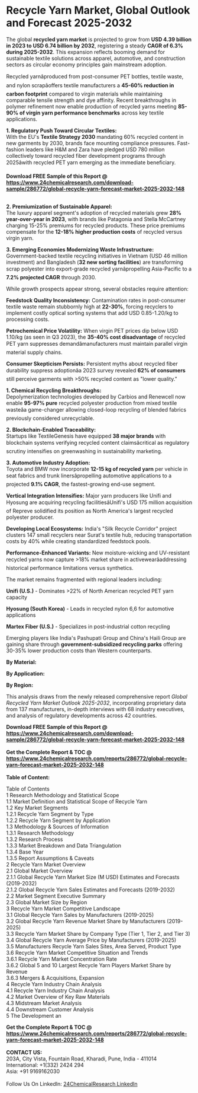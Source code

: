 <h1>Recycle Yarn Market, Global Outlook and Forecast 2025-2032</h1><p>The global <strong>recycled yarn market</strong> is projected to grow from <strong>USD 4.39 billion in 2023 to USD 6.74 billion by 2032</strong>, registering a steady <strong>CAGR of 6.3% during 2025-2032</strong>. This expansion reflects booming demand for sustainable textile solutions across apparel, automotive, and construction sectors as circular economy principles gain mainstream adoption.</p><p>Recycled yarnâproduced from post-consumer PET bottles, textile waste, and nylon scrapâoffers textile manufacturers a <strong>45-60% reduction in carbon footprint</strong> compared to virgin materials while maintaining comparable tensile strength and dye affinity. Recent breakthroughs in polymer refinement now enable production of recycled yarns meeting <strong>85-90% of virgin yarn performance benchmarks</strong> across key textile applications.</p><p><strong>1. Regulatory Push Toward Circular Textiles:</strong><br>
With the EU's <strong>Textile Strategy 2030</strong> mandating 60% recycled content in new garments by 2030, brands face mounting compliance pressures. Fast-fashion leaders like H&amp;M and Zara have pledged USD 780 million collectively toward recycled fiber development programs through 2025âwith recycled PET yarn emerging as the immediate beneficiary.</p><div><b>Download FREE Sample of this Report @ 
            <a href="https://www.24chemicalresearch.com/download-sample/286772/global-recycle-yarn-forecast-market-2025-2032-148">
            https://www.24chemicalresearch.com/download-sample/286772/global-recycle-yarn-forecast-market-2025-2032-148</a></b></div><br><p><strong>2. Premiumization of Sustainable Apparel:</strong><br>
The luxury apparel segment's adoption of recycled materials grew <strong>28% year-over-year in 2023</strong>, with brands like Patagonia and Stella McCartney charging 15-25% premiums for recycled products. These price premiums compensate for the <strong>12-18% higher production costs</strong> of recycled versus virgin yarn.</p><p><strong>3. Emerging Economies Modernizing Waste Infrastructure:</strong><br>
Government-backed textile recycling initiatives in Vietnam (USD 46 million investment) and Bangladesh (<strong>32 new sorting facilities</strong>) are transforming scrap polyester into export-grade recycled yarnâpropelling Asia-Pacific to a <strong>7.2% projected CAGR</strong> through 2030.</p><p>While growth prospects appear strong, several obstacles require attention:</p><p><strong>Feedstock Quality Inconsistency:</strong> Contamination rates in post-consumer textile waste remain stubbornly high at <strong>22-30%</strong>, forcing recyclers to implement costly optical sorting systems that add USD 0.85-1.20/kg to processing costs.</p><p><strong>Petrochemical Price Volatility:</strong> When virgin PET prices dip below USD 1.10/kg (as seen in Q3 2023), the <strong>35-40% cost disadvantage</strong> of recycled PET yarn suppresses demandâmanufacturers must maintain parallel virgin material supply chains.</p><p><strong>Consumer Skepticism Persists:</strong> Persistent myths about recycled fiber durability suppress adoptionâa 2023 survey revealed <strong>62% of consumers</strong> still perceive garments with &gt;50% recycled content as "lower quality."</p><p><strong>1. Chemical Recycling Breakthroughs:</strong><br>
Depolymerization technologies developed by Carbios and Renewcell now enable <strong>95-97% pure</strong> recycled polyester production from mixed textile wasteâa game-changer allowing closed-loop recycling of blended fabrics previously considered unrecyclable.</p><p><strong>2. Blockchain-Enabled Traceability:</strong><br>
Startups like TextileGenesis have equipped <strong>38 major brands</strong> with blockchain systems verifying recycled content claimsâcritical as regulatory scrutiny intensifies on greenwashing in sustainability marketing.</p><p><strong>3. Automotive Industry Adoption:</strong><br>
Toyota and BMW now incorporate <strong>12-15 kg of recycled yarn</strong> per vehicle in seat fabrics and trunk linersâpropelling automotive applications to a projected <strong>9.1% CAGR</strong>, the fastest-growing end-use segment.</p><p><strong>Vertical Integration Intensifies:</strong> Major yarn producers like Unifi and Hyosung are acquiring recycling facilitiesâUnifi's USD 175 million acquisition of Repreve solidified its position as North America's largest recycled polyester producer.</p><p><strong>Developing Local Ecosystems:</strong> India's "Silk Recycle Corridor" project clusters 147 small recyclers near Surat's textile hub, reducing transportation costs by 40% while creating standardized feedstock pools.</p><p><strong>Performance-Enhanced Variants:</strong> New moisture-wicking and UV-resistant recycled yarns now capture &gt;18% market share in activewearâaddressing historical performance limitations versus synthetics.</p><p>The market remains fragmented with regional leaders including:</p><p><strong>Unifi (U.S.)</strong> - Dominates &gt;22% of North American recycled PET yarn capacity</p><p><strong>Hyosung (South Korea)</strong> - Leads in recycled nylon 6,6 for automotive applications</p><p><strong>Martex Fiber (U.S.)</strong> - Specializes in post-industrial cotton recycling</p><p>Emerging players like India's Pashupati Group and China's Haili Group are gaining share through <strong>government-subsidized recycling parks</strong> offering 30-35% lower production costs than Western counterparts.</p><p><strong>By Material:</strong></p><p><strong>By Application:</strong></p><p><strong>By Region:</strong></p><p>This analysis draws from the newly released comprehensive report <em>Global Recycled Yarn Market Outlook 2025-2032</em>, incorporating proprietary data from 137 manufacturers, in-depth interviews with 68 industry executives, and analysis of regulatory developments across 42 countries.</p><div><b>Download FREE Sample of this Report @ 
            <a href="https://www.24chemicalresearch.com/download-sample/286772/global-recycle-yarn-forecast-market-2025-2032-148">
            https://www.24chemicalresearch.com/download-sample/286772/global-recycle-yarn-forecast-market-2025-2032-148</a></b></div><br><div><b>Get the Complete Report & TOC @ 
            <a href="https://www.24chemicalresearch.com/reports/286772/global-recycle-yarn-forecast-market-2025-2032-148">
            https://www.24chemicalresearch.com/reports/286772/global-recycle-yarn-forecast-market-2025-2032-148</a></b></div><br>
            <b>Table of Content:</b><p>Table of Contents<br />
1 Research Methodology and Statistical Scope<br />
1.1 Market Definition and Statistical Scope of Recycle Yarn<br />
1.2 Key Market Segments<br />
1.2.1 Recycle Yarn Segment by Type<br />
1.2.2 Recycle Yarn Segment by Application<br />
1.3 Methodology & Sources of Information<br />
1.3.1 Research Methodology<br />
1.3.2 Research Process<br />
1.3.3 Market Breakdown and Data Triangulation<br />
1.3.4 Base Year<br />
1.3.5 Report Assumptions & Caveats<br />
2 Recycle Yarn Market Overview<br />
2.1 Global Market Overview<br />
2.1.1 Global Recycle Yarn Market Size (M USD) Estimates and Forecasts (2019-2032)<br />
2.1.2 Global Recycle Yarn Sales Estimates and Forecasts (2019-2032)<br />
2.2 Market Segment Executive Summary<br />
2.3 Global Market Size by Region<br />
3 Recycle Yarn Market Competitive Landscape<br />
3.1 Global Recycle Yarn Sales by Manufacturers (2019-2025)<br />
3.2 Global Recycle Yarn Revenue Market Share by Manufacturers (2019-2025)<br />
3.3 Recycle Yarn Market Share by Company Type (Tier 1, Tier 2, and Tier 3)<br />
3.4 Global Recycle Yarn Average Price by Manufacturers (2019-2025)<br />
3.5 Manufacturers Recycle Yarn Sales Sites, Area Served, Product Type<br />
3.6 Recycle Yarn Market Competitive Situation and Trends<br />
3.6.1 Recycle Yarn Market Concentration Rate<br />
3.6.2 Global 5 and 10 Largest Recycle Yarn Players Market Share by Revenue<br />
3.6.3 Mergers & Acquisitions, Expansion<br />
4 Recycle Yarn Industry Chain Analysis<br />
4.1 Recycle Yarn Industry Chain Analysis<br />
4.2 Market Overview of Key Raw Materials<br />
4.3 Midstream Market Analysis<br />
4.4 Downstream Customer Analysis<br />
5 The Development an</p><div><b>Get the Complete Report & TOC @ 
            <a href="https://www.24chemicalresearch.com/reports/286772/global-recycle-yarn-forecast-market-2025-2032-148">
            https://www.24chemicalresearch.com/reports/286772/global-recycle-yarn-forecast-market-2025-2032-148</a></b></div><br><b>CONTACT US:</b><br>
            203A, City Vista, Fountain Road, Kharadi, Pune, India - 411014<br>
            International: +1(332) 2424 294<br>
            Asia: +91 9169162030 <br><br>
            Follow Us On LinkedIn: <a href="https://www.linkedin.com/company/24chemicalresearch/">24ChemicalResearch LinkedIn</a>